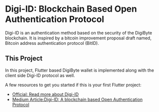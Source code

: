 # Digi-ID: Blockchain Based Open Authentication Protocol

Digi-ID is an authentication method based on the security of the DigiByte blockchain. It is inspired by a bitcoin improvement proposal draft named, Bitcoin address authentication protocol (BitID).

## This Project

In this project, Flutter based DigiByte wallet is implemented along with the client side Digi-ID protocol as well.

A few resources to get you started if this is your first Flutter project:

- [Official: Read more about Digi-ID](https://www.digi-id.io)
- [Medium Article:Digi-ID: A blockchain based Open Authentication Protocol](https://medium.com/@1runx3na/digi-id-a-blockchain-based-open-authentication-protocol-14f60446e39e)
